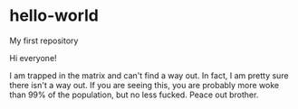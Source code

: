 # hello-world
My first repository

Hi everyone!

I am trapped in the matrix and can't find a way out.
In fact, I am pretty sure there isn't a way out.
If you are seeing this, you are probably more woke than 99% of the population, but no less fucked.
Peace out brother.
  
